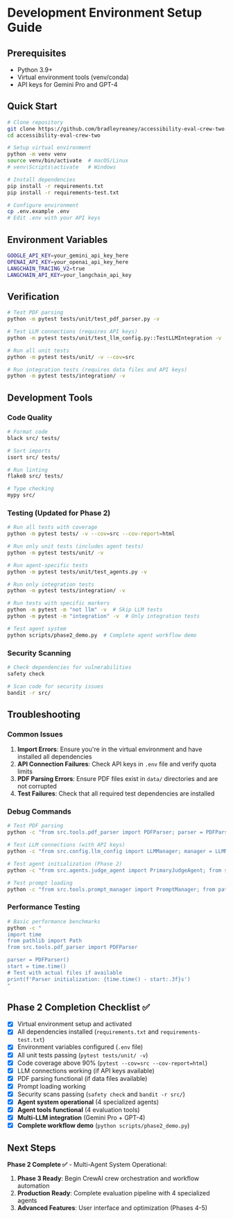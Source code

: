 # Development Environment Setup Guide

## Prerequisites
- Python 3.9+
- Virtual environment tools (venv/conda)
- API keys for Gemini Pro and GPT-4

## Quick Start
```bash
# Clone repository
git clone https://github.com/bradleyreaney/accessibility-eval-crew-two.git
cd accessibility-eval-crew-two

# Setup virtual environment
python -m venv venv
source venv/bin/activate  # macOS/Linux
# venv\Scripts\activate   # Windows

# Install dependencies
pip install -r requirements.txt
pip install -r requirements-test.txt

# Configure environment
cp .env.example .env
# Edit .env with your API keys
```

## Environment Variables
```bash
GOOGLE_API_KEY=your_gemini_api_key_here
OPENAI_API_KEY=your_openai_api_key_here
LANGCHAIN_TRACING_V2=true
LANGCHAIN_API_KEY=your_langchain_api_key
```

## Verification
```bash
# Test PDF parsing
python -m pytest tests/unit/test_pdf_parser.py -v

# Test LLM connections (requires API keys)
python -m pytest tests/unit/test_llm_config.py::TestLLMIntegration -v

# Run all unit tests
python -m pytest tests/unit/ -v --cov=src

# Run integration tests (requires data files and API keys)
python -m pytest tests/integration/ -v
```

## Development Tools

### Code Quality
```bash
# Format code
black src/ tests/

# Sort imports
isort src/ tests/

# Run linting
flake8 src/ tests/

# Type checking
mypy src/
```

### Testing (Updated for Phase 2)
```bash
# Run all tests with coverage
python -m pytest tests/ -v --cov=src --cov-report=html

# Run only unit tests (includes agent tests)
python -m pytest tests/unit/ -v

# Run agent-specific tests
python -m pytest tests/unit/test_agents.py -v

# Run only integration tests
python -m pytest tests/integration/ -v

# Run tests with specific markers
python -m pytest -m "not llm" -v  # Skip LLM tests
python -m pytest -m "integration" -v  # Only integration tests

# Test agent system
python scripts/phase2_demo.py  # Complete agent workflow demo
```

### Security Scanning
```bash
# Check dependencies for vulnerabilities
safety check

# Scan code for security issues
bandit -r src/
```

## Troubleshooting

### Common Issues

1. **Import Errors**: Ensure you're in the virtual environment and have installed all dependencies
2. **API Connection Failures**: Check API keys in `.env` file and verify quota limits
3. **PDF Parsing Errors**: Ensure PDF files exist in `data/` directories and are not corrupted
4. **Test Failures**: Check that all required test dependencies are installed

### Debug Commands
```bash
# Test PDF parsing
python -c "from src.tools.pdf_parser import PDFParser; parser = PDFParser(); print('Parser ready')"

# Test LLM connections (with API keys)
python -c "from src.config.llm_config import LLMManager; manager = LLMManager.from_environment(); print(manager.test_connections())"

# Test agent initialization (Phase 2)
python -c "from src.agents.judge_agent import PrimaryJudgeAgent; from src.config.llm_config import LLMManager; manager = LLMManager.from_environment(); agent = PrimaryJudgeAgent(manager); print('Agent ready')"

# Test prompt loading
python -c "from src.tools.prompt_manager import PromptManager; from pathlib import Path; manager = PromptManager(Path('promt/eval-prompt.md')); print(f'Prompt loaded: {len(manager.base_prompt)} chars')"
```

### Performance Testing
```bash
# Basic performance benchmarks
python -c "
import time
from pathlib import Path
from src.tools.pdf_parser import PDFParser

parser = PDFParser()
start = time.time()
# Test with actual files if available
print(f'Parser initialization: {time.time() - start:.3f}s')
"
```

## Phase 2 Completion Checklist ✅

- [x] Virtual environment setup and activated
- [x] All dependencies installed (`requirements.txt` and `requirements-test.txt`)
- [x] Environment variables configured (`.env` file)
- [x] All unit tests passing (`pytest tests/unit/ -v`)
- [x] Code coverage above 90% (`pytest --cov=src --cov-report=html`)
- [x] LLM connections working (if API keys available)
- [x] PDF parsing functional (if data files available)
- [x] Prompt loading working
- [x] Security scans passing (`safety check` and `bandit -r src/`)
- [x] **Agent system operational** (4 specialized agents)
- [x] **Agent tools functional** (4 evaluation tools)
- [x] **Multi-LLM integration** (Gemini Pro + GPT-4)
- [x] **Complete workflow demo** (`python scripts/phase2_demo.py`)

## Next Steps

**Phase 2 Complete ✅** - Multi-Agent System Operational:
1. **Phase 3 Ready**: Begin CrewAI crew orchestration and workflow automation
2. **Production Ready**: Complete evaluation pipeline with 4 specialized agents
3. **Advanced Features**: User interface and optimization (Phases 4-5)
